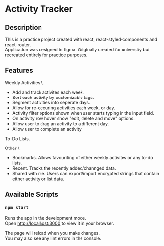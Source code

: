 # Activity Tracker

## Description

This is a practice project created with react, react-styled-components and react-router.\
Application was designed in figma. Originally created for university but recreated entirely for practice purposes.

## Features

Weekly Activities \
 - Add and track activites each week.
 - Sort each activity by customizable tags.
 - Segment activities into seperate days.
 - Allow for re-occuring activities each week, or day.
 - Activity filter options shown when user starts typing in the input field.
 - On activity row hover show "edit, delete and move" options.
 - Allow user to drag an activity to a different day.
 - Allow user to complete an activity 

To-Do Lists.

Other \
- Bookmarks. Allows favouriting of either weekly activites or any to-do lists.
- Recent. Tracks the recently added/channged data.
- Shared with me. Users can export/import encrypted strings that contain either activity or list data.

## Available Scripts

### `npm start`

Runs the app in the development mode.\
Open [http://localhost:3000](http://localhost:3000) to view it in your browser.

The page will reload when you make changes.\
You may also see any lint errors in the console.
